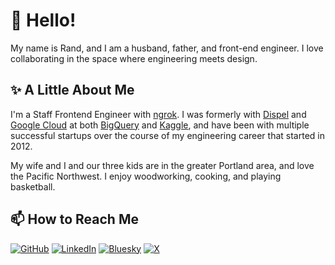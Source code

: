 # 👋 Hello!

My name is Rand, and I am a husband, father, and front-end engineer. I love collaborating in the space where engineering meets design.

## ✨ A Little About Me

I'm a Staff Frontend Engineer with [ngrok](https://ngrok.com). I was formerly with [Dispel](https://dispel.com/) and [Google Cloud](https://cloud.google.com/) at both [BigQuery](https://cloud.google.com/bigquery) and [Kaggle](https://kaggle.com/), and have been with multiple successful startups over the course of my engineering career that started in 2012.

My wife and I and our three kids are in the greater Portland area, and love the Pacific Northwest. I enjoy woodworking, cooking, and playing basketball.

## 📫 How to Reach Me 


[![GitHub](https://img.shields.io/badge/github-%23121011.svg?style=for-the-badge&logo=github&logoColor=white)](https://github.com/randseay)
[![LinkedIn](https://img.shields.io/badge/linkedin-%230077B5.svg?style=for-the-badge&logo=linkedin&logoColor=white)](https://www.linkedin.com/in/randseay/)
[![Bluesky](https://img.shields.io/badge/Bluesky-0285FF?style=for-the-badge&logo=Bluesky&logoColor=white)](https://bsky.app/profile/randseay.bsky.social)
[![X](https://img.shields.io/badge/X-%23000000.svg?style=for-the-badge&logo=X&logoColor=white)](https://x.com/randseay)

<!--
**randseay/randseay** is a ✨ _special_ ✨ repository because its `README.md` (this file) appears on your GitHub profile.

Here are some ideas to get you started:

- 🔭 I’m currently working on ...
- 🌱 I’m currently learning ...
- 👯 I’m looking to collaborate on ...
- 🤔 I’m looking for help with ...
- 💬 Ask me about ...
- 📫 How to reach me: ...
- 😄 Pronouns: ...
- ⚡ Fun fact: ...
-->
